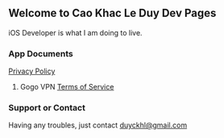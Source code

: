 ## Welcome to Cao Khac Le Duy Dev Pages

iOS Developer is what I am doing to live.

### App Documents
[Privacy Policy](privacy.html)
1. Gogo VPN
[Terms of Service](/gogoVPN/tos.html)


### Support or Contact

Having any troubles, just contact [duyckhl@gmail.com](url)
